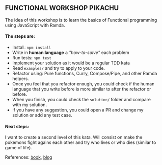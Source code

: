 ## FUNCTIONAL WORKSHOP PIKACHU

The idea of this workshop is to learn the basics of Functional programming using JavaScript with Ramda.

#### The steps are:
- Install: `npm install`
- Write in **human language** a *"how-to-solve"* each problem
- Run tests: `npm test`
- Implement your solution as it would be a regular TDD kata
- Read `examples/` and try to apply to your code.
- Refactor using: Pure functions, Curry, Compose/Pipe, and other Ramda helpers.
- Once you feel that you refactor enough, you could check if the human language that you write before is more similar to after the refactor or before.
- When you finish, you could check the `solution/` folder and compare with my solution.
- If you have any suggestion, you could open a PR and change my solution or add any test case.

#### Next steps:
  I want to create a second level of this kata.
  Will consist on make the pokemons fight agains each other and try who lives or who dies (similar to game of life).

References: [book](http://drboolean.gitbooks.io/mostly-adequate-guide/), [blog](http://randycoulman.com/blog/categories/thinking-in-ramda/)
